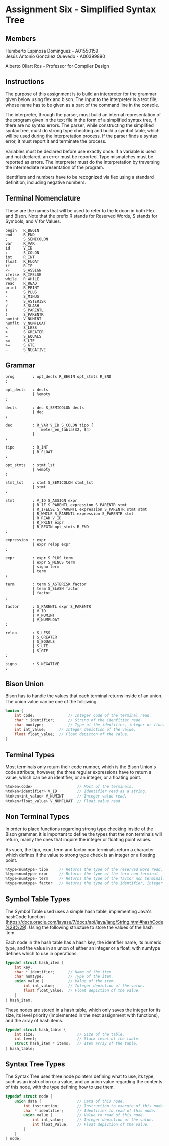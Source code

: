 # Assignment Six - Simplified Syntax Tree
## Members
Humberto Espinosa Domínguez - A01550159  
Jesús Antonio González Quevedo - A00399890

Alberto Oliart Ros - Professor for Compiler Design

## Instructions
The purpose of this assignment is to build an interpreter for the grammar given below using flex and bison. The input to the interpreter is a text file, whose name has to be given as a part of the command line in the console.

The interpreter, through the parser, must build an internal representation of the program given in the text file in the form of a simplified syntax tree, if there are no syntax errors. The parser, while constructing the simplified syntax tree, must do strong type checking and build a symbol table, which will be used during the interpretation process. If the parser finds a syntax error, it must report it and terminate the process.

Variables must be declared before use exactly once. If a variable is used and not declared, an error must be reported. Type mismatches must be reported as errors. The interpreter must do the interpretation by traversing the intermediate representation of the program.

Identifiers and numbers have to be recognized via flex using a standard definition, including negative numbers.

## Terminal Nomenclature
These are the names that will be used to refer to the lexicon in both Flex and Bison. Note that the prefix R stands for Reserved Words, S stands for Symbols, and V for Values.

```
begin   R_BEGIN
end     R_END
;       S_SEMICOLON
var     R_VAR
id      V_ID
:       S_COLON
int     R_INT
float   R_FLOAT
if      R_IF
<-      S_ASSIGN
ifelse  R_IFELSE
while   R_WHILE
read    R_READ
print   R_PRINT
+       S_PLUS
-       S_MINUS
*       S_ASTERISK
/       S_SLASH
(       S_PARENTL
)       S_PARENTR
numint  V_NUMINT
numflt  V_NUMFLOAT
<       S_LESS
>       S_GREATER
=       S_EQUALS
<=      S_LTE
>=      S_GTE
~       S_NEGATIVE
```

## Grammar
```
prog        : opt_decls R_BEGIN opt_stmts R_END
;

opt_decls   : decls
            | %empty
;

decls       : dec S_SEMICOLON decls
            | dec
;

dec         : R_VAR V_ID S_COLON tipo {
                meter_en_tabla($2, $4)
            }
;

tipo        : R_INT
            | R_FLOAT
;

opt_stmts   : stmt_lst
            | %empty
;

stmt_lst    : stmt S_SEMICOLON stmt_lst
            | stmt
;

stmt        : V_ID S_ASSIGN expr
            | R_IF S_PARENTL expression S_PARENTR stmt
            | R_IFELSE S_PARENTL expression S_PARENTR stmt stmt
            | R_WHILE S_PARENTL expression S_PARENTR stmt
            | R_READ V_ID
            | R_PRINT expr
            | R_BEGIN opt_stmts R_END
;

expression  : expr
            | expr relop expr
;

expr        : expr S_PLUS term
            | expr S_MINUS term
            | signo term
            | term
;

term        : term S_ASTERISK factor
            | term S_SLASH factor
            | factor
;

factor      : S_PARENTL expr S_PARENTR
            | V_ID
            | V_NUMINT
            | V_NUMFLOAT
;

relop       : S_LESS
            | S_GREATER
            | S_EQUALS
            | S_LTE
            | S_GTE
;

signo       : S_NEGATIVE
;
```

## Bison Union
Bison has to handle the values that each terminal returns inside of an union. The union value can be one of the following.
```c
%union {
    int code;               // Integer code of the terminal read.
    char * identifier;      // String of the idenfitier read.
    char numtype;           // Type of the identifier, integer or float read.
    int int_value;      // Integer depiction of the value.
    float float_value;  // Float depicton of the value.
}
```

## Terminal Types
Most terminals only return their code number, which is the Bison Union's code attribute, however, the three regular expressions have to return a value, which can be an identifier, or an integer, or a floating point.
```c
%token<code>                    // Most of the terminals.
%token<identifier> V_ID         // Identifier read as a string.
%token<int_value> V_NUMINT      // Integer value read.
%token<float_value> V_NUMFLOAT  // Float value read.
```

## Non Terminal Types
In order to place functions regarding strong type checking inside of the Bison grammar, it is important to define the types that the non terminals will return, mainly the ones that inquire the integer or floating point values.

As such, the tipo, expr, term and factor non terminals return a character which defines if the value to strong type check is an integer or a floating point.
```c
%type<numtype> tipo     // Returns the type of the reserved word read.
%type<numtype> expr     // Returns the type of the term non terminal.
%type<numtype> term     // Returns the type of the factor non terminal.
%type<numtype> factor   // Returns the type of the identifier, integer or float read.
```

## Symbol Table Types
The Symbol Table used uses a simple hash table, implementing Java's hashCode function (https://docs.oracle.com/javase/7/docs/api/java/lang/String.html#hashCode%28%29). Using the following structure to store the values of the hash item.

Each node in the hash table has a hash key, the identifier name, its numeric type, and the value in an union of either an integer or a float, with numtype defines which to use in operations.
```c
typedef struct hash_item {
    int key;
    char * identifier;      // Name of the item.
    char numtype;           // Type of the item.
    union value {           // Value of the item.
        int int_value;      // Integer depiction of the value.
        float float_value;  // Float depiction of the value.
    }
} hash_item;
```

These nodes are stored in a hash table, which only saves the integer for its size, its level priority (implemented in the next assignment with functions), and the array of hash items.
```c
typedef struct hash_table {
    int size;                   // Size of the table.
    int level;                  // Stack level of the table.
    struct hash_item * items;   // Item array of the table.
} hash_table;
```

## Syntax Tree Types
The Syntax Tree uses three node pointers defining what to use, its type, such as an instruction or a value, and an union value regarding the contents of this node, with the type defining how to use them.
```c
typedef struct node {
    union data {                // Data of this node.
        int instruction;        // Instruction to execute of this node.
        char * identifier;      // Identifier to read of this node.
        union value {           // Value to read of this node.
            int int_value;      // Integer depiction of the value.
            int float_Value;    // Float depiction of the value.
        }
    }
} node;
```